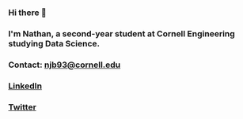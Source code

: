 ### Hi there 👋
### I'm Nathan, a second-year student at Cornell Engineering studying Data Science. 
### Contact: njb93@cornell.edu
### [LinkedIn](https://www.linkedin.com/in/nathanblumenfeld/)
### [Twitter](https://twitter.com/blumenfeldnate)

